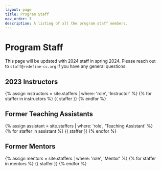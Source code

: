 ```yaml
---
layout: page
title: Program Staff
nav_order: 3
description: A listing of all the program staff members.
---
```


# Program Staff

This page will be updated with 2024 staff in spring 2024. Please reach out to `staff@redefine-cs.org` if you have any general questions.

## 2023 Instructors

{% assign instructors = site.staffers | where: 'role', 'Instructor' %}
{% for staffer in instructors %}
{{ staffer }}
{% endfor %}

## Former Teaching Assistants

{% assign assistant = site.staffers | where: 'role', 'Teaching Assistant' %}
{% for staffer in assistant %}
{{ staffer }}
{% endfor %}

## Former Mentors

{% assign mentors = site.staffers | where: 'role', 'Mentor' %}
{% for staffer in mentors %}
{{ staffer }}
{% endfor %}
